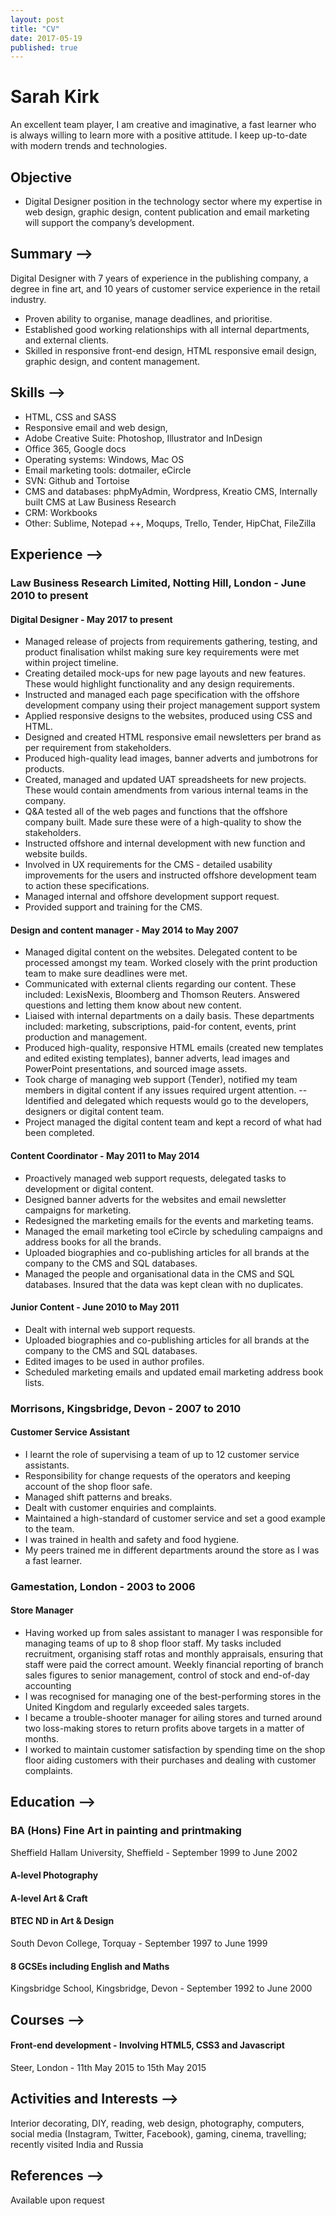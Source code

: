```yaml
---
layout: post
title: "CV"
date: 2017-05-19
published: true
---
```


# Sarah Kirk
An excellent team player, I am creative and imaginative, a fast learner who is always willing to learn more with a positive attitude. I keep up-to-date with modern trends and technologies.

## Objective
- Digital Designer position in the technology sector where my expertise in web design, graphic design, content publication and email marketing will support the company’s development.

## Summary ⟶
Digital Designer with 7 years of experience in the publishing company, a degree in fine art, and 10 years of customer service experience in the retail industry.
- Proven ability to organise, manage deadlines, and prioritise.
- Established good working relationships with all internal departments, and external clients.
- Skilled in responsive front-end design, HTML responsive email design, graphic design, and content management.
## Skills ⟶  
- HTML, CSS and SASS
- Responsive email and web design, 
- Adobe Creative Suite: Photoshop, Illustrator and InDesign 
- Office 365, Google docs
- Operating systems: Windows, Mac OS
- Email marketing tools: dotmailer, eCircle
- SVN: Github and Tortoise
- CMS and databases: phpMyAdmin, Wordpress, Kreatio CMS, Internally built CMS at Law Business Research
- CRM: Workbooks
- Other: Sublime, Notepad ++, Moqups, Trello, Tender, HipChat, FileZilla

## Experience ⟶
### Law Business Research Limited, Notting Hill, London - June 2010 to present
#### Digital Designer - May 2017 to present
 
- Managed release of projects from requirements gathering, testing, and product finalisation whilst making sure key requirements were met within project timeline.
- Creating detailed mock-ups for new page layouts and new features. These would highlight functionality and any design requirements.
- Instructed and managed each page specification with the offshore development company using their project management support system
- Applied responsive designs to the websites, produced using CSS and HTML.
- Designed and created HTML responsive email newsletters per brand as per requirement from stakeholders.
- Produced high-quality lead images, banner adverts and jumbotrons for products.
- Created, managed and updated UAT spreadsheets for new projects. These would contain amendments from various internal teams in the company.
- Q&A tested all of the web pages and functions that the offshore company built. Made sure these were of a high-quality to show the stakeholders.
- Instructed offshore and internal development with new function and website builds.
- Involved in UX requirements for the CMS - detailed usability improvements for the users and instructed offshore development team to action these specifications.
- Managed internal and offshore development support request.
- Provided support and training for the CMS.
 
#### Design and content manager - May 2014 to May 2007
- Managed digital content on the websites. Delegated content to be processed amongst my team. Worked closely with the print production team to make sure deadlines were met.
- Communicated with external clients regarding our content. These included: LexisNexis, Bloomberg and Thomson Reuters. Answered questions and letting them know about new content.
- Liaised with internal departments on a daily basis. These departments included: marketing,  subscriptions, paid-for content, events, print production and management.
- Produced high-quality, responsive HTML emails (created new templates and edited existing templates), banner adverts, lead images and PowerPoint presentations, and sourced image assets.
- Took charge of managing web support (Tender), notified my team members in digital content if any issues required urgent attention. --Identified and delegated which requests would go to the developers, designers or digital content team.
- Project managed the digital content team and kept a record of what had been completed.
 
#### Content Coordinator - May 2011 to May 2014
- Proactively managed web support requests, delegated tasks to development or digital content.
- Designed banner adverts for the websites and email newsletter campaigns for marketing.
- Redesigned the marketing emails for the events and marketing teams.
- Managed the email marketing tool eCircle by scheduling campaigns and address books for all the brands.
- Uploaded biographies and co-publishing articles for all brands at the company to the CMS and SQL databases.
- Managed the people and organisational data in the CMS and SQL databases. Insured that the data was kept clean with no duplicates.
 
#### Junior Content - June 2010 to May 2011
- Dealt with internal web support requests.
- Uploaded biographies and co-publishing articles for all brands at the company to the CMS and SQL databases.
- Edited images to be used in author profiles.
- Scheduled marketing emails and updated email marketing address book lists.
 
### Morrisons, Kingsbridge, Devon - 2007 to 2010
#### Customer Service Assistant
- I learnt the role of supervising a team of up to 12 customer service assistants.
- Responsibility for change requests of the operators and keeping account of the shop floor safe.
- Managed shift patterns and breaks.
- Dealt with customer enquiries and complaints.
- Maintained a high-standard of customer service and set a good example to the team.
- I was trained in health and safety and food hygiene.
- My peers trained me in different departments around the store as I was a fast learner.
 
### Gamestation, London - 2003 to 2006
#### Store Manager 
- Having worked up from sales assistant to manager I was responsible for managing teams of up to 8 shop floor staff. My tasks included recruitment, organising staff rotas and monthly appraisals, ensuring that staff were paid the correct amount. Weekly financial reporting of branch sales figures to senior management, control of stock and end-of-day accounting
- I was recognised for managing one of the best-performing stores in the United Kingdom and regularly exceeded sales targets.
- I became a trouble-shooter manager for ailing stores and turned around two loss-making stores to return profits above targets in a matter of months.
- I worked to maintain customer satisfaction by spending time on the shop floor aiding customers with their purchases and dealing with customer complaints.

## Education ⟶
### BA (Hons) Fine Art in painting and printmaking
Sheffield Hallam University, Sheffield - September 1999 to June 2002
 
#### A-level Photography 
#### A-level Art & Craft
#### BTEC ND in Art & Design
South Devon College, Torquay - September 1997 to June 1999
 
#### 8 GCSEs including English and Maths 
Kingsbridge School, Kingsbridge, Devon - September 1992 to June 2000
  
## Courses ⟶
#### Front-end development - Involving HTML5, CSS3 and Javascript
Steer, London - 11th May 2015 to 15th May 2015
## Activities and Interests ⟶
Interior decorating, DIY, reading, web design, photography, computers, social media (Instagram, Twitter, Facebook), gaming, cinema, travelling; recently visited India and Russia
## References ⟶
Available upon request
 
 
 
  
